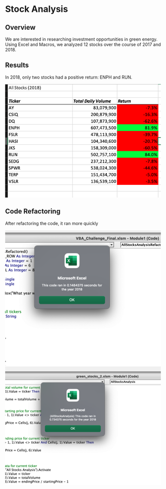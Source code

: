 # Stock Analysis

## Overview

We are interested in researching investment opportunities in green energy. Using Excel and Macros, we analyzed 12 stocks over the course of 2017 and 2018.

## Results

In 2018, only two stocks had a positive return: ENPH and RUN.

![2018 Stock Returns](Stocks_2018.png)

## Code Refactoring

After refactoring the code, it ran more quickly

![2018 Stock Returns Refactored](Resources/Stocks_Refactored_2018.png)
![2018 Stock Returns Refactored](Resources/AllStocksAnalysis_2018.png)
